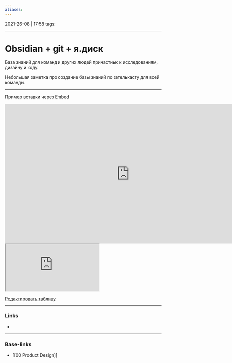 ```yaml
---
aliases:
---
```

2021-26-08 | 17:58
tags: 
___

# Obsidian + git + я.диск
База знаний для команд и других людей причастных к исследованиям, дизайну и коду.

Небольшая заметка про создание базы знаний по зетелькасту для всей команды.


---

Пример вставки через Embed
<iframe style="border: 1px solid rgba(0, 0, 0, 0.1);" width="800" height="450" src="https://www.figma.com/embed?embed_host=share&url=https%3A%2F%2Fwww.figma.com%2Ffile%2FKTuTvcKqDBvYaiSck6Ge3g%2F%25D0%25A2%25D0%25B0%25D0%25BA%25D1%2581%25D0%25B8-8-%25E2%2580%2594-%25D1%2580%25D0%25B0%25D1%2581%25D0%25BA%25D0%25B0%25D0%25B4%25D1%2580%25D0%25BE%25D0%25B2%25D0%25BA%25D0%25B0-%252F%252F-%25D0%2598%25D0%25B3%25D1%2580%25D0%25B0-%25D0%25BD%25D0%25B0-%25D1%2582%25D0%25B8%25D0%25BB%25D1%258C%25D0%25B4%25D0%25B5-(UE4%253F)%3Fnode-id%3D23%253A100" allowfullscreen></iframe>

<iframe src="https://docs.google.com/spreadsheets/d/e/2PACX-1vSJYDmF_Zy756_SD-NFGNa01HYFprCm1vdV229JoGhg-gNpPcoALz48vrxzW-8MKWC9Wt69jXcHfSgV/pubhtml?gid=0&amp;single=true&amp;widget=true&amp;headers=false"></iframe>

[Редактировать таблицу](https://docs.google.com/spreadsheets/d/e/2PACX-1vSJYDmF_Zy756_SD-NFGNa01HYFprCm1vdV229JoGhg-gNpPcoALz48vrxzW-8MKWC9Wt69jXcHfSgV/pubhtml)


___
### Links
- 

___
### Base-links
- [[00 Product Design]]

